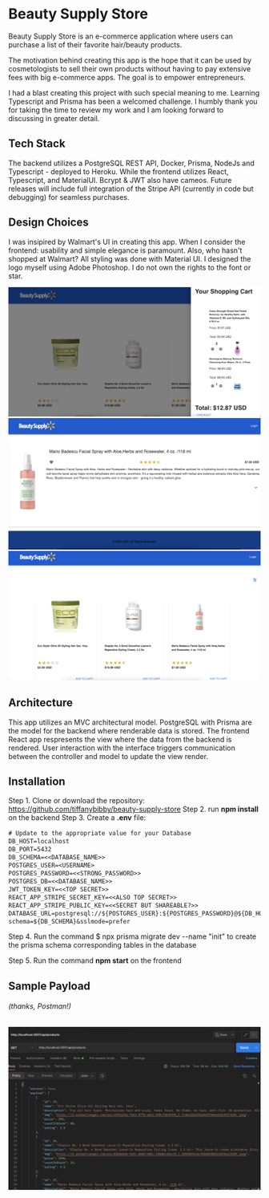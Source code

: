 # Beauty Supply Store
Beauty Supply Store is an e-commerce application where users can purchase a list of their favorite hair/beauty products.

The motivation behind creating this app is the hope that it can be used by cosmetologists to sell their own products without having to pay extensive fees with big e-commerce apps. The goal is to empower entrepreneurs.

I had a blast creating this project with such special meaning to me. Learning Typescript and Prisma has been a welcomed challenge. I humbly thank you for taking the time to review my work and I am looking forward to discussing in greater detail.


## Tech Stack
The backend utilizes a PostgreSQL REST API, Docker, Prisma, NodeJs and Typescript - deployed to Heroku. While the frontend utilizes React, Typescript, and MaterialUI. Bcrypt & JWT also have cameos. Future releases will include full integration of the Stripe API (currently in code but debugging) for seamless purchases.


## Design Choices
I was insipired by Walmart's UI in creating this app. When I consider the frontend: usability and simple elegance is paramount. Also, who hasn't shopped at Walmart?
All styling was done with Material UI. I designed the logo myself using Adobe Photoshop. I do not own the rights to the font or star.

![UI Photo](https://github.com/tiffanybibby/beauty-supply-store/blob/main/frontend/src/assets/bss1.png?raw=true)
![UI Photo](https://github.com/tiffanybibby/beauty-supply-store/blob/main/frontend/src/assets/bss2.png?raw=true)
![UI Photo](https://github.com/tiffanybibby/beauty-supply-store/blob/main/frontend/src/assets/bss3.png?raw=true)

## Architecture
This app utilizes an MVC architectural model. PostgreSQL with Prisma are the model for the backend where renderable data is stored. The frontend React app respresents the view where the data from the backend is rendered. User interaction with the interface triggers communication between the controller and model to update the view render.


## Installation
Step 1. Clone or download the repository: https://github.com/tiffanybibby/beauty-supply-store
Step 2. run **npm install** on the backend
Step 3. Create a **.env** file:

```env
# Update to the appropriate value for your Database
DB_HOST=localhost
DB_PORT=5432
DB_SCHEMA=<<DATABASE_NAME>>
POSTGRES_USER=<USERNAME>
POSTGRES_PASSWORD=<<STRONG_PASSWORD>>
POSTGRES_DB=<<DATABASE_NAME>>
JWT_TOKEN_KEY=<<TOP SECRET>>
REACT_APP_STRIPE_SECRET_KEY=<<ALSO TOP SECRET>>
REACT_APP_STRIPE_PUBLIC_KEY=<<SECRET BUT SHAREABLE?>>
DATABASE_URL=postgresql://${POSTGRES_USER}:${POSTGRES_PASSWORD}@${DB_HOST}:${DB_PORT}/${POSTGRES_DB}?schema=${DB_SCHEMA}&sslmode=prefer
```
Step 4. Run the command $ npx prisma migrate dev --name "init" to create the prisma schema corresponding tables in the database

Step 5. Run the command **npm start** on the frontend

## Sample Payload 
###### (thanks, Postman!)

![Data Photo](https://github.com/tiffanybibby/beauty-supply-store/blob/main/frontend/src/assets/data.png?raw=true)

